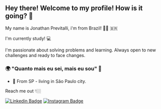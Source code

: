 ## Hey there! Welcome to my profile! How is it going? 👋

My name is Jonathan Previtalli, i'm from Brazil! 👱🏼 🇧🇷

I'm currently study! 💻

I'm passionate about solving problems and learning. Always open to new challenges and ready to face changes.

### 🌍 "Quanto mais eu sei, mais eu sou" 🧠

- 📍 From SP - living in São Paulo city.

Reach me out 👇🏼

[![Linkedin Badge](https://img.shields.io/badge/-LinkedIn-blue?style=flat-square&logo=Linkedin&logoColor=white&link=https://www.linkedin.com/in/jonathan-nunciato-previtalli-93907184/)](https://www.linkedin.com/in/jonathan-nunciato-previtalli-93907184/) [![Instagram Badge](https://img.shields.io/badge/-Instagram-red?style=flat-square&logo=Instagram&logoColor=white&link=https://www.instagram.com/papodedev/)](https://www.instagram.com/jonathan_previtalli/) 
